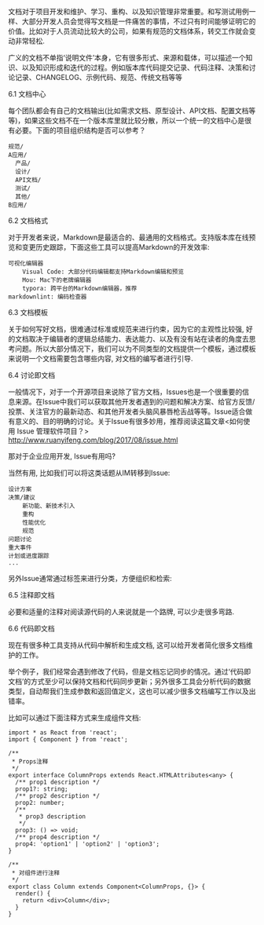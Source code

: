 文档对于项目开发和维护、学习、重构、以及知识管理非常重要。和写测试用例一样、大部分开发人员会觉得写文档是一件痛苦的事情，不过只有时间能够证明它的价值。比如对于人员流动比较大的公司，如果有规范的文档体系，转交工作就会变动非常轻松.

广义的文档不单指‘说明文件’本身，它有很多形式、来源和载体，可以描述一个知识、以及知识形成和迭代的过程。例如版本库代码提交记录、代码注释、决策和讨论记录、CHANGELOG、示例代码、规范、传统文档等等

6.1 文档中心

每个团队都会有自己的文档输出(比如需求文档、原型设计、API文档、配置文档等等)，如果这些文档不在一个版本库里就比较分散，所以一个统一的文档中心是很有必要。下面的项目组织结构是否可以参考？

    规范/
    A应用/
      产品/
      设计/
      API文档/
      测试/
      其他/
    B应用/
    

6.2 文档格式

对于开发者来说，Markdown是最适合的、最通用的文档格式。支持版本库在线预览和变更历史跟踪，下面这些工具可以提高Markdown的开发效率:

    可视化编辑器
        Visual Code: 大部分代码编辑都支持Markdown编辑和预览
        Mou: Mac下的老牌编辑器
        typora: 跨平台的Markdown编辑器，推荐
    markdownlint: 编码检查器


6.3 文档模板

关于如何写好文档，很难通过标准或规范来进行约束，因为它的主观性比较强, 好的文档取决于编辑者的逻辑总结能力、表达能力、以及有没有站在读者的角度去思考问题。所以大部分情况下，我们可以为不同类型的文档提供一个模板，通过模板来说明一个文档需要包含哪些内容, 对文档的编写者进行引导.


6.4 讨论即文档

一般情况下，对于一个开源项目来说除了官方文档，Issues也是一个很重要的信息来源。在Issue中我们可以获取其他开发者遇到的问题和解决方案、给官方反馈/投票、关注官方的最新动态、和其他开发者头脑风暴唇枪舌战等等。Issue适合做有意义的、目的明确的讨论。关于Issue有很多妙用，推荐阅读这篇文章<如何使用 Issue 管理软件项目？> http://www.ruanyifeng.com/blog/2017/08/issue.html

那对于企业应用开发, Issue有用吗?

当然有用, 比如我们可以将这类话题从IM转移到Issue:

    设计方案
    决策/建议
        新功能、新技术引入
        重构
        性能优化
        规范
    问题讨论
    重大事件
    计划或进度跟踪
    ...


另外Issue通常通过标签来进行分类，方便组织和检索:

6.5 注释即文档

必要和适量的注释对阅读源代码的人来说就是一个路牌, 可以少走很多弯路.

6.6 代码即文档

现在有很多种工具支持从代码中解析和生成文档, 这可以给开发者简化很多文档维护的工作。

举个例子，我们经常会遇到修改了代码，但是文档忘记同步的情况。通过‘代码即文档’的方式至少可以保持文档和代码同步更新；另外很多工具会分析代码的数据类型，自动帮我们生成参数和返回值定义，这也可以减少很多文档编写工作以及出错率。

比如可以通过下面注释方式来生成组件文档:

    import * as React from 'react';
    import { Component } from 'react';
    
    /**
     * Props注释
     */
    export interface ColumnProps extends React.HTMLAttributes<any> {
      /** prop1 description */
      prop1?: string;
      /** prop2 description */
      prop2: number;
      /**
       * prop3 description
       */
      prop3: () => void;
      /** prop4 description */
      prop4: 'option1' | 'option2' | 'option3';
    }
    
    /**
     * 对组件进行注释
     */
    export class Column extends Component<ColumnProps, {}> {
      render() {
        return <div>Column</div>;
      }
    }

